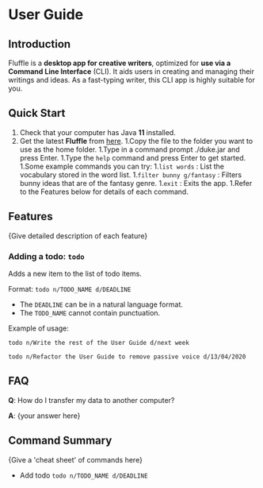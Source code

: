 # User Guide

## Introduction

Fluffle is a **desktop app for creative writers**, optimized for **use via a Command Line Interface** (CLI). It aids users in creating and managing their writings and ideas. As a fast-typing writer, this CLI app is highly suitable for you.

## Quick Start

1. Check that your computer has Java **11** installed.
1. Get the latest **Fluffle** from [here](https://github.com/AY2021S1-CS2113T-W11-4/tp/releases).
1.Copy the file to the folder you want to use as the home folder.
1.Type in a command prompt ./duke.jar and press Enter.
1.Type the `help` command and press Enter to get started.
1.Some example commands you can try:
    1.`list words` : List the vocabulary stored in the word list.
    1.`filter bunny g/fantasy` : Filters bunny ideas that are of the fantasy genre.
    1.`exit` : Exits the app.
1.Refer to the Features below for details of each command.


## Features 

{Give detailed description of each feature}

### Adding a todo: `todo`
Adds a new item to the list of todo items.

Format: `todo n/TODO_NAME d/DEADLINE`

* The `DEADLINE` can be in a natural language format.
* The `TODO_NAME` cannot contain punctuation.  

Example of usage: 

`todo n/Write the rest of the User Guide d/next week`

`todo n/Refactor the User Guide to remove passive voice d/13/04/2020`

## FAQ

**Q**: How do I transfer my data to another computer? 

**A**: {your answer here}

## Command Summary

{Give a 'cheat sheet' of commands here}

* Add todo `todo n/TODO_NAME d/DEADLINE`
